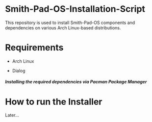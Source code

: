 # Smith-Pad-OS-Installation-Script
This repository is used to install Smith-Pad-OS components and dependencies on various Arch Linux-based distributions.


# Requirements

* Arch Linux

* Dialog 



#####  Installing the required dependencies via Pacman Package Manager


# How to run the Installer

Later...